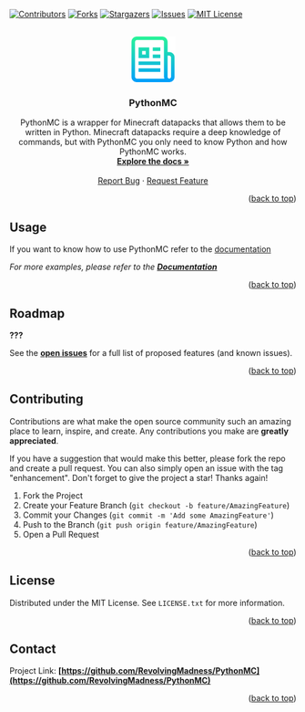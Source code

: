 <a name="readme-top"></a>

[![Contributors][contributors-shield]][contributors-url]
[![Forks][forks-shield]][forks-url]
[![Stargazers][stars-shield]][stars-url]
[![Issues][issues-shield]][issues-url]
[![MIT License][license-shield]][license-url]


<!--suppress ALL -->

<br />
<div align="center">
  <a href="https://github.com/RevolvingMadness/PythonMC">
    <!--suppress CheckImageSize, CheckImageSize -->
<img src="images/logo.png" alt="PythonMC Logo" width="80" height="80">
  </a>

<h3 align="center">PythonMC</h3>

  <p align="center">
    PythonMC is a wrapper for Minecraft datapacks that allows them to be written in Python. Minecraft datapacks require a deep knowledge of commands, but with PythonMC you only need to know Python and how PythonMC works.
    <br />
    <a href="https://RevolvingMadness.github.io/PythonMC"><strong>Explore the docs »</strong></a>
    <br />
    <br />
    <a href="https://github.com/RevolvingMadness/PythonMC/issues">Report Bug</a>
    ·
    <a href="https://github.com/RevolvingMadness/PythonMC/issues">Request Feature</a>
  </p>
</div>


<p align="right">(<a href="#readme-top">back to top</a>)</p>

## Usage

If you want to know how to use PythonMC refer to the [documentation](https://RevolvingMadness.github.io/PythonMC)

_For more examples, please refer to the **[Documentation](https://example.com)**_

<p align="right">(<a href="#readme-top">back to top</a>)</p>

## Roadmap

**???**

See the **[open issues](https://github.com/RevolvingMadness/PythonMC/issues)** for a full list of proposed features (and
known issues).

<p align="right">(<a href="#readme-top">back to top</a>)</p>

## Contributing

Contributions are what make the open source community such an amazing place to learn, inspire, and create. Any
contributions you make are **greatly appreciated**.

If you have a suggestion that would make this better, please fork the repo and create a pull request. You can also
simply open an issue with the tag "enhancement".
Don't forget to give the project a star! Thanks again!

1. Fork the Project
2. Create your Feature Branch (`git checkout -b feature/AmazingFeature`)
3. Commit your Changes (`git commit -m 'Add some AmazingFeature'`)
4. Push to the Branch (`git push origin feature/AmazingFeature`)
5. Open a Pull Request

<p align="right">(<a href="#readme-top">back to top</a>)</p>

## License

Distributed under the MIT License. See `LICENSE.txt` for more information.

<p align="right">(<a href="#readme-top">back to top</a>)</p>

## Contact

Project Link: **[https://github.com/RevolvingMadness/PythonMC](https://github.com/RevolvingMadness/PythonMC)**

<p align="right">(<a href="#readme-top">back to top</a>)</p>



<!-- MARKDOWN LINKS & IMAGES -->
<!-- https://www.markdownguide.org/basic-syntax/#reference-style-links -->

[contributors-shield]: https://img.shields.io/github/contributors/RevolvingMadness/PythonMC.svg?style=for-the-badge

[contributors-url]: https://github.com/RevolvingMadness/PythonMC/graphs/contributors

[forks-shield]: https://img.shields.io/github/forks/RevolvingMadness/PythonMC.svg?style=for-the-badge

[forks-url]: https://github.com/RevolvingMadness/PythonMC/network/members

[stars-shield]: https://img.shields.io/github/stars/RevolvingMadness/PythonMC.svg?style=for-the-badge

[stars-url]: https://github.com/RevolvingMadness/PythonMC/stargazers

[issues-shield]: https://img.shields.io/github/issues/RevolvingMadness/PythonMC.svg?style=for-the-badge

[issues-url]: https://github.com/RevolvingMadness/PythonMC/issues

[license-shield]: https://img.shields.io/github/license/RevolvingMadness/PythonMC.svg?style=for-the-badge

[license-url]: https://github.com/RevolvingMadness/PythonMC/blob/master/LICENSE.txt

[linkedin-shield]: https://img.shields.io/badge/-LinkedIn-black.svg?style=for-the-badge&logo=linkedin&colorB=555

[linkedin-url]: https://linkedin.com/in/linkedin_username

[product-screenshot]: images/screenshot.png

[fabricmc.net]: https://img.shields.io/badge/Fabric%20-1.19.4%20-blue?style=for-the-badge

[Fabric-url]: https://fabricmc.net
